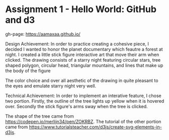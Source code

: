Assignment 1 - Hello World: GitHub and d3  
===

gh-page: https://aamaxaa.github.io/

Design Achievement: In order to practice creating a cohesive piece, I decided I wanted to honor the planet documentary which feautre a forest at night. 
I created a little stick figure interactive art that move their arm when clicked. The drawing consists of a starry night featuring circular stars, tree shaped polygon, circular head, triangular mountains, and lines that make up the body of the figure</br>

The color choice and over all aesthetic of the drawing in quite pleasant to the eyes and emulate starry night very well. </br>

Technical Achievement: In order to implement an interative feature, I chose two portion. Firstly, the outline of the tree lights up yellow when it is hovered over. Secondly the stick figure's arms sway when the tree is clicked. </br>

The shape of the tree came from https://codepen.io/merlijn34/pen/ZOKRBZ. The tutorial of the other portion came from https://www.tutorialsteacher.com/d3js/create-svg-elements-in-d3js. 